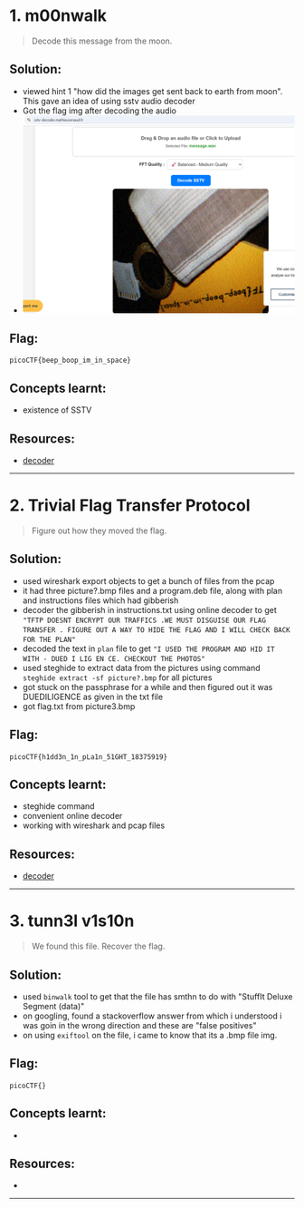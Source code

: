 # 1. m00nwalk

> Decode this message from the moon.

## Solution:

- viewed hint 1 "how did the images get sent back to earth from moon". This gave an idea of using sstv audio decoder
- Got the flag img after decoding the audio
- ![alt text](screenshots/moonwalk.png "screenshot")


## Flag:

```
picoCTF{beep_boop_im_in_space}
```

## Concepts learnt:

- existence of SSTV

## Resources:

- [decoder](https://sstv-decoder.mathieurenaud.fr/)


***

# 2. Trivial Flag Transfer Protocol

> Figure out how they moved the flag.

## Solution:

- used wireshark export objects to get a bunch of files from the pcap
- it had three picture?.bmp files and a program.deb file, along with plan and instructions files which had gibberish
- decoder the gibberish in instructions.txt using online decoder to get `"TFTP DOESNT ENCRYPT OUR TRAFFICS .WE MUST DISGUISE OUR FLAG TRANSFER . FIGURE OUT A WAY TO HIDE THE FLAG AND I WILL CHECK BACK FOR THE PLAN"`
- decoded the text in `plan` file to get `"I USED THE PROGRAM AND HID IT WITH - DUED I LIG EN CE. CHECKOUT THE PHOTOS"`
- used steghide to extract data from the pictures using command `steghide extract -sf picture?.bmp` for all pictures
- got stuck on the passphrase for a while and then figured out it was DUEDILIGENCE as given in the txt file
- got flag.txt from picture3.bmp


## Flag:

```
picoCTF{h1dd3n_1n_pLa1n_51GHT_18375919}
```

## Concepts learnt:

- steghide command
- convenient online decoder
- working with wireshark and pcap files

## Resources:

- [decoder](https://www.cachesleuth.com/multidecoder/)


***

# 3. tunn3l v1s10n

> We found this file. Recover the flag.

## Solution:

- used `binwalk` tool to get that the file has smthn to do with "StuffIt Deluxe Segment (data)"
- on googling, found a stackoverflow answer from which i understood i was goin in the wrong direction and these are "false positives"
- on using `exiftool` on the file, i came to know that its a .bmp file img. 


## Flag:

```
picoCTF{}
```

## Concepts learnt:

- 
## Resources:

- []()


***
